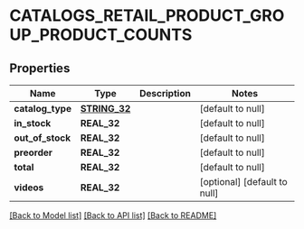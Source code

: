 # CATALOGS_RETAIL_PRODUCT_GROUP_PRODUCT_COUNTS

## Properties
Name | Type | Description | Notes
------------ | ------------- | ------------- | -------------
**catalog_type** | [**STRING_32**](STRING_32.md) |  | [default to null]
**in_stock** | **REAL_32** |  | [default to null]
**out_of_stock** | **REAL_32** |  | [default to null]
**preorder** | **REAL_32** |  | [default to null]
**total** | **REAL_32** |  | [default to null]
**videos** | **REAL_32** |  | [optional] [default to null]

[[Back to Model list]](../README.md#documentation-for-models) [[Back to API list]](../README.md#documentation-for-api-endpoints) [[Back to README]](../README.md)



